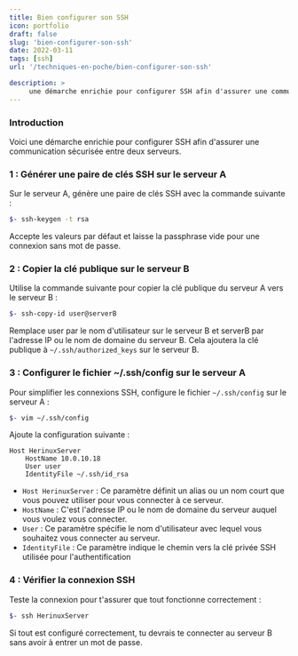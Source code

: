 ```yaml
---
title: Bien configurer son SSH
icon: portfolio
draft: false
slug: 'bien-configurer-son-ssh'
date: 2022-03-11
tags: [ssh]
url: '/techniques-en-poche/bien-configurer-son-ssh'

description: >
     une démarche enrichie pour configurer SSH afin d'assurer une communication sécurisée entre deux serveurs
---
```


### Introduction


Voici une démarche enrichie pour configurer SSH afin d'assurer une communication sécurisée entre deux serveurs.


### 1 : Générer une paire de clés SSH sur le serveur A

Sur le serveur A, génère une paire de clés SSH avec la commande suivante :

```bash
$- ssh-keygen -t rsa
```
Accepte les valeurs par défaut et laisse la passphrase vide pour une connexion sans mot de passe.

### 2 : Copier la clé publique sur le serveur B
Utilise la commande suivante pour copier la clé publique du serveur A vers le serveur B :

```bash
$- ssh-copy-id user@serverB
```

Remplace user par le nom d'utilisateur sur le serveur B et serverB par l'adresse IP ou le nom de domaine du serveur B.
Cela ajoutera la clé publique à `~/.ssh/authorized_keys` sur le serveur B.


### 3 : Configurer le fichier ~/.ssh/config sur le serveur A
Pour simplifier les connexions SSH, configure le fichier `~/.ssh/config` sur le serveur A :

```bash
$- vim ~/.ssh/config
```

Ajoute la configuration suivante :

```text
Host HerinuxServer
    HostName 10.0.10.18
    User user
    IdentityFile ~/.ssh/id_rsa
```

- `Host HerinuxServer` : Ce paramètre définit un alias ou un nom court que vous pouvez utiliser pour vous connecter à  ce serveur.
- `HostName` : C'est l'adresse IP ou le nom de domaine du serveur auquel vous voulez vous connecter.
- `User` : Ce paramètre spécifie le nom d'utilisateur avec lequel vous souhaitez vous connecter au serveur.
- `IdentityFile` : Ce paramètre indique le chemin vers la clé privée SSH utilisée pour l'authentification

### 4 : Vérifier la connexion SSH

Teste la connexion pour t'assurer que tout fonctionne correctement :

```bash
$- ssh HerinuxServer
```
Si tout est configuré correctement, tu devrais te connecter au serveur B sans avoir à entrer un mot de passe.
